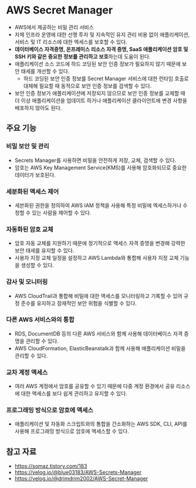 # AWS Secret Manager

- AWS에서 제공하는 비밀 관리 서비스
- 자체 인프라 운영에 대한 선행 투자 및 지속적인 유지 관리 비용 없이 애플리케이션, 서비스 및 IT 리소스에 대한 엑세스를 보호할 수 있다.
- **데이터베이스 자격증명, 온프레미스 리소스 자격 증명, SaaS 애플리케이션 암호 및 SSH 키와 같은 중요한 정보를 관리하고 보호**하는데 도움이 된다.
- 애플리케이션 소스 코드에 하드 코딩된 보안 인증 정보가 필요하지 않기 때문에 보안 태세를 개선할 수 있다.
    - 하드 코딩된 보안 인증 정보를 Secret Manager 서비스에 대한 런타임 호출로 대체해 필요할 때 동적으로 보안 인증 정보를 검색할 수 있다.
- 보안 인증 정보가 애플리케이션에 저장되지 않으므로 보안 인증 정보를 교체할 때 더 이상 애플리케이션을 업데이트 하거나 애플리케이션 클라이언트에 변경 사항을 배포하지 않아도 된다.

## 주요 기능

### 비밀 보안 및 관리

- Secrets Manager를 사용하면 비밀을 안전하게 저장, 교체, 검색할 수 있다.
- 암호는 AWS Key Management Service(KMS)를 사용해 암호화되므로 중요한 데이터가 보호된다.

### 세분화된 액세스 제어

- 세븐화된 권한을 정의하여 AWS IAM 정책을 사용해 특정 비밀에 엑세스하거나 수정할 수 있는 사람을 제어할 수 있다.

### 자동화된 암호 교체

- 암호 자동 교체를 지원하기 때문에 정기적으로 액세스 자격 증명을 변경해 강력한 보안 태세를 유지할 수 있다.
- 사용자 지정 교체 일정을 설정하고 AWS Lambda와 통합해 사용자 지정 교체 기능을 생성할 수 있다.

### 감사 및 모니터링

- AWS CloudTrail과 통합해 비밀에 대한 액세스를 모니터링하고 기록할 수 있어 규정 준수를 유지하고 잠재적인 보안 위험을 식별할 수 있다.

### 다른 AWS 서비스와의 통합

- RDS, DocumentDB 등의 다른 AWS 서비스와 함께 사용해 데이터베이스 자격 증명을 관리할 수 있다.
- AWS CloudFormation, ElasticBeanstalk과 함께 사용해 애플리케이션 비밀을 관리할 수 있다.

### 교차 계정 액세스

- 여러 AWS 계정에서 암호를 공유할 수 있기 때문에 다중 계정 환경에서 공유 리소스에 대한 액세스를 보다 쉽게 관리하고 유지할 수 있다.

### 프로그래밍 방식으로 암호에 액세스

- 애플리케이션 및 자동화 스크립트와의 통합을 간소화하는 AWS SDK, CLI, API를 사용해 프로그래밍 방식으로 암호에 액세스할 수 있다.

## 참고 자료

- https://somaz.tistory.com/183
- https://velog.io/@blue03183/AWS-Secrets-Manager
- https://velog.io/@drimdrim2002/AWS-Secret-Manager
